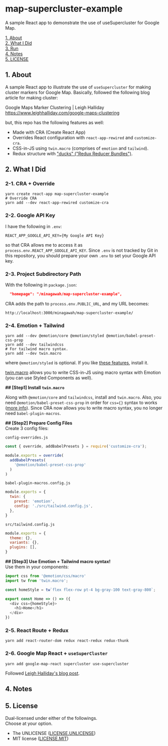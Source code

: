 # map-supercluster-example

A sample React app to demonstrate the use of useSupercluster for Google Map.

[1. About](#about)  
[2. What I Did](#what)  
[3. Run](#run)  
[4. Notes](#notes)  
[5. LICENSE](#license)  

<a id="about"></a>
## 1. About

A sample React app to illustrate the use of `useSupercluster` for making cluster markers for Google Map.
Basically, followed the following blog article for making cluster:

Google Maps Marker Clustering | Leigh Halliday  
https://www.leighhalliday.com/google-maps-clustering

but, this repo has the following features as well:

- Made with CRA (Create React App)
- Overrides React configuration with `react-app-rewired` and `customize-cra`.
- CSS-in-JS using `twin.macro` (comprises of `emotion` and `tailwind`).
- Redux structure with ["ducks" ("Redux Reducer Bundles")](https://github.com/erikras/ducks-modular-redux).


<a id="what"></a>
## 2. What I Did

### 2-1. CRA + Override

```shell
yarn create react-app map-supercluster-example
# Override CRA
yarn add --dev react-app-rewired customize-cra
```

### 2-2. Google API Key

I have the following in `.env`:
```
REACT_APP_GOOGLE_API_KEY={My Google API Key}
```
so that CRA allows me to access it as `process.env.REACT_APP_GOOGLE_API_KEY`.
Since `.env` is not tracked by Git in this repository,
you should prepare your own `.env` to set your Google API key.


### 2-3. Project Subdirectory Path

With the following in `package.json`:
```json
  "homepage": "/minagawah/map-supercluster-example",
```
CRA adds the path to `process.env.PUBLIC_URL`,
and my URL becomes:
``` 
http://localhost:3000/minagawah/map-supercluster-example/
```

### 2-4. Emotion + Tailwind

```shell
yarn add --dev @emotion/core @emotion/styled @emotion/babel-preset-css-prop
yarn add --dev tailwindcss
# For tailwind macro syntax.
yarn add --dev twin.macro
```
where `@emotion/styled` is optional.
If you like [these features](https://emotion.sh/docs/@emotion/styled), install it.

[twin.macro](https://github.com/ben-rogerson/twin.macro)
allows you to write CSS-in-JS using macro syntax with Emotion (you can use Styled Components as well).

**## [Step1] Install `twin.macro`**  

Along with `@emotion/core` and `tailwindcss`, install  and `twin.macro`.
Also, you need `@emotion/babel-preset-css-prop` in order for `css={}` syntax to works ([more info](https://github.com/emotion-js/emotion/issues/1237)).
Since CRA now allows you to write macro syntax, you no longer need `babel-plugin-macros`.

**## [Step2] Prepare Config Files**  
Create 3 config files:

`config-overrides.js`
```js
const { override, addBabelPresets } = require('customize-cra');

module.exports = override(
  addBabelPresets(
    '@emotion/babel-preset-css-prop'
  )
)
```

`babel-plugin-macros.config.js`
```js
module.exports = {
  twin: {
    preset: 'emotion',
    config: './src/tailwind.config.js',
  },
}
```

`src/tailwind.config.js`
```js
module.exports = {
  theme: {},
  variants: {},
  plugins: [],
}
```

**## [Step3] Use Emotion + Tailwind macro syntax!**  
Use them in your components:
```js
import css from '@emotion/css/macro'
import tw from 'twin.macro';

const homeStyle = tw`flex flex-row pt-4 bg-gray-100 text-gray-800`;

export const Home => () => ({
  <div css={homeStyle}>
    <h1>Home</h1>
  </div>
})
```

### 2-5. React Route + Redux

```shell
yarn add react-router-dom redux react-redux redux-thunk
```

### 2-6. Google Map React + `useSuperCluster`

```shell
yarn add google-map-react supercluster use-supercluster
```

Followed [Leigh Halliday's blog post](https://www.leighhalliday.com/google-maps-clustering).


<a id="notes"></a>
## 4. Notes


<a id="license"></a>
## 5. License

Dual-licensed under either of the followings.  
Choose at your option.

- The UNLICENSE ([LICENSE.UNLICENSE](LICENSE.UNLICENSE))
- MIT license ([LICENSE.MIT](LICENSE.MIT))
